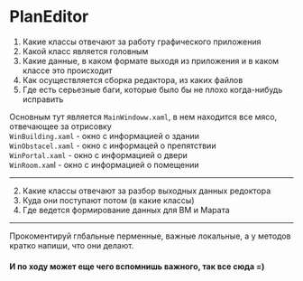 PlanEditor
==========

1. Какие классы отвечают за работу графического приложения
  1. Какой класс является головным
  2. Какие данные, в каком формате выходя из приложения и в каком классе это происходит
  3. Как осуществляется сборка редактора, из каких файлов
  4. Где есть серьезные баги, которые было бы не плохо когда-нибудь исправить

Основным тут является ```MainWindoww.xaml```, в нем находится все мясо, отвечающее за отрисовку <br>
```WinBuilding.xaml``` - окно с информацией о здании <br>
```WinObstacel.xaml``` - окно с информацей о препятствии <br>
```WinPortal.xaml``` - окно с информацией о двери <br>
```WinRoom.xam```l - окно с информацией о помещении <br>

------
2. Какие классы отвечают за разбор выходных данных редоктора
3. Куда они поступают потом (в какие классы)
4. Где ведется формирование данных для ВМ и Марата

------ 

Прокоментируй глбальные перменные, важные локальные, а у методов кратко напиши, что они делают.

#### И по ходу может еще чего вспомнишь важного, так все сюда =)

